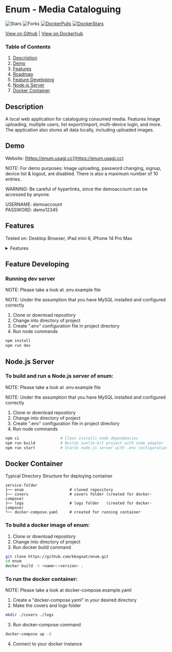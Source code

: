 # Enum - Media Cataloguing
![Stars](https://img.shields.io/github/stars/kkogoat/enum?logo=github&label=github%20stars&style=for-the-badge)
![Forks](https://img.shields.io/github/forks/kkogoat/enum?logo=github&label=github%20forks&style=for-the-badge)
[![DockerPulls](https://img.shields.io/docker/pulls/kkogoat/enum?logo=docker&style=for-the-badge)](https://registry.hub.docker.com/r/kkogoat/enum)
[![DockerStars](https://img.shields.io/docker/stars/kkogoat/enum?logo=docker&style=for-the-badge)](https://registry.hub.docker.com/r/kkogoat/enum)

[View on Github](https://github.com/kkogoat/enum) | [View on Dockerhub](https://registry.hub.docker.com/r/kkogoat/enum)
### Table of Contents
1. [Description](#description)
1. [Demo](#demo)
1. [Features](#features)
1. [Roadmap](#roadmap)
1. [Feature Developing](#feature-developing)
1. [Node.js Server](#nodejs-server)
1. [Docker Container](#docker-container)

## Description
A local web application for cataloguing consumed media. Features Image uploading, multiple users, list export/import, multi-device login, and more. The application also stores all data locally, including uploaded images.

## Demo
Website: [https://enum.usagi.cc](https://enum.usagi.cc)

NOTE: For demo purposes: Image uploading, password changing, signup, device list & logout, are disabled. There is also a maximum number of 10 entries.

WARNING: Be careful of hyperlinks, since the demoaccount can be accessed by anyone.

USERNAME: demoaccount <br> PASSWORD: demo12345

## Features
Tested on: Desktop Browser, iPad mini 6, iPhone 14 Pro Max
<details> 
<summary> Features </summary>
<ul>
<li> Login/Signup/Change Password of User accounts
<li> Dark/Light Theme Toggle
<li> Create/Read/Update/Delete media entries
<li> Cover Image Uploads & Viewing (images saved locally)
<li> Search
<li> List Entry Hyperlinks
<li> Alphabetical/Types/Status Filters
<li> Title, Rating, Progress Sorting
<li> Quick analytics for catalogued media
<li> Export/Import Catalogue data
<li> Multi-Device Login & Logout
</ul>
</details>

## Feature Developing
### Running dev server
NOTE: Please take a look at .env.example file

NOTE: Under the assumption that you have MySQL installed and configured correctly
1. Clone or download repository
2. Change into directory of project
3. Create ".env" configuration file in project directory
4. Run node commands
```bash
npm install
npm run dev
```

## Node.js Server
### To build and run a Node.js server of enum:
NOTE: Please take a look at .env.example file

NOTE: Under the assumption that you have MySQL installed and configured correctly
1. Clone or download repository
2. Change into directory of project
3. Create ".env" configuration file in project directory
4. Run node commands
```bash
npm ci                  # Clean installs node dependencies
npm run build           # Builds svelte-kit project with node adapter
npm run start           # Stards node.js server with .env configuration
```

## Docker Container

Typical Directory Structure for deploying container
```
service-folder
├── enum                    # cloned repository
├── covers                  # covers folder (created for docker-compose)
├── logs                    # logs folder   (created for docker-compose)
└── docker-compose.yaml     # created for running container
```

### To build a docker image of enum:
1. Clone or download repository
2. Change into directory of project
3. Run docker build command
```bash
git clone https://github.com/kkogoat/enum.git
cd enum
docker build -t <name>:<version> .
```

### To run the docker container:
NOTE: Please take a look at docker-compose.example.yaml

1. Create a "docker-compose.yaml" in your desired directory
2. Make the covers and logs folder
```bash
mkdir ./covers ./logs
```
3. Run docker-compose command
```bash
docker-compose up -d
```
4. Connect to your docker instance

